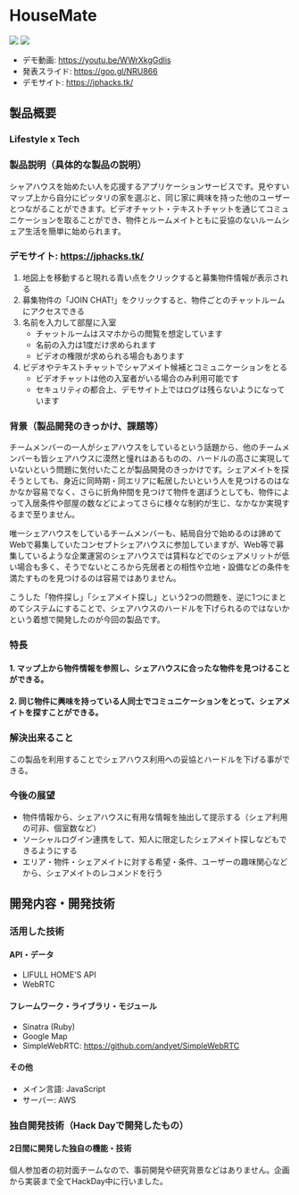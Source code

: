 # HouseMate
![](https://jphacks.tk/for_github/02.png?time=1)
![](https://jphacks.tk/for_github/03.png)

- デモ動画: https://youtu.be/WWrXkgGdlis
- 発表スライド: https://goo.gl/NRU866
- デモサイト: https://jphacks.tk/

## 製品概要
### Lifestyle x Tech
### 製品説明（具体的な製品の説明）
シャアハウスを始めたい人を応援するアプリケーションサービスです。見やすいマップ上から自分にピッタリの家を選ぶと、同じ家に興味を持った他のユーザーとつながることができます。ビデオチャット・テキストチャットを通じてコミュニケーションを取ることができ、物件とルームメイトともに妥協のないルームシェア生活を簡単に始められます。

### デモサイト: https://jphacks.tk/
1. 地図上を移動すると現れる青い点をクリックすると募集物件情報が表示される
2. 募集物件の「JOIN CHAT!」をクリックすると、物件ごとのチャットルームにアクセスできる
3. 名前を入力して部屋に入室
    - チャットルームはスマホからの閲覧を想定しています
    - 名前の入力は1度だけ求められます
    - ビデオの権限が求められる場合もあります
4. ビデオやテキストチャットでシャアメイト候補とコミュニケーションをとる
    - ビデオチャットは他の入室者がいる場合のみ利用可能です
    - セキュリティの都合上、デモサイト上ではログは残らないようになっています

### 背景（製品開発のきっかけ、課題等）
チームメンバーの一人がシェアハウスをしているという話題から、他のチームメンバーも皆シェアハウスに漠然と憧れはあるものの、ハードルの高さに実現していないという問題に気付いたことが製品開発のきっかけです。シェアメイトを探そうとしても、身近に同時期・同エリアに転居したいという人を見つけるのはなかなか容易でなく、さらに折角仲間を見つけて物件を選ぼうとしても、物件によって入居条件や部屋の数などによってさらに様々な制約が生じ、なかなか実現するまで至りません。

唯一シェアハウスをしているチームメンバーも、結局自分で始めるのは諦めてWebで募集していたコンセプトシェアハウスに参加していますが、Web等で募集しているような企業運営のシェアハウスでは賃料などでのシェアメリットが低い場合も多く、そうでないところから先居者との相性や立地・設備などの条件を満たすものを見つけるのは容易ではありません。

こうした「物件探し」「シェアメイト探し」という2つの問題を、逆に1つにまとめてシステムにすることで、シェアハウスのハードルを下げられるのではないかという着想で開発したのが今回の製品です。

### 特長
#### 1. マップ上から物件情報を参照し、シェアハウスに合ったな物件を見つけることができる。
#### 2. 同じ物件に興味を持っている人同士でコミュニケーションをとって、シェアメイトを探すことができる。

### 解決出来ること
この製品を利用することでシェアハウス利用への妥協とハードルを下げる事ができる。

### 今後の展望
- 物件情報から、シェアハウスに有用な情報を抽出して提示する（シェア利用の可非、個室数など）
- ソーシャルログイン連携をして、知人に限定したシェアメイト探しなどもできるようにする
- エリア・物件・シェアメイトに対する希望・条件、ユーザーの趣味関心などから、シェアメイトのレコメンドを行う

## 開発内容・開発技術
### 活用した技術
#### API・データ
- LIFULL HOME'S API
- WebRTC

#### フレームワーク・ライブラリ・モジュール
- Sinatra (Ruby)
- Google Map
- SimpleWebRTC: https://github.com/andyet/SimpleWebRTC

#### その他
- メイン言語: JavaScript
- サーバー: AWS

### 独自開発技術（Hack Dayで開発したもの）
#### 2日間に開発した独自の機能・技術
個人参加者の初対面チームなので、事前開発や研究背景などはありません。企画から実装まで全てHackDay中に行いました。
